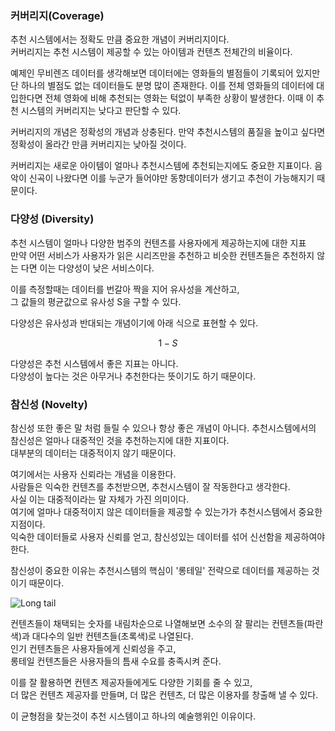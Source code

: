 ### 커버리지(Coverage)

추천 시스템에서는 정확도 만큼 중요한 개념이 커버리지이다.  
커버리지는 추천 시스템이 제공할 수 있는 아이템과 컨텐츠 전체간의 비율이다.

예제인 무비렌즈 데이터를 생각해보면 데이터에는 영화들의 별점들이 기록되어 있지만 단 하나의 별점도 없는 데이터들도 분명 많이 존재한다. 이를 전체 영화들의 데이터에 대입한다면 전체 영화에 비해 추천되는 영화는 턱없이 부족한 상황이 발생한다. 이때 이 추천 시스템의 커버리지는 낮다고 판단할 수 있다.

커버리지의 개념은 정확성의 개념과 상충된다.
만약 추천시스템의 품질을 높이고 싶다면 정확성이 올라간 만큼 커버리지는 낮아질 것이다.

커버리지는 새로운 아이템이 얼마나 추천시스템에 추천되는지에도 중요한 지표이다.
음악이 신곡이 나왔다면 이를 누군가 들어야만 동향데이터가 생기고 추천이 가능해지기 때문이다.

### 다양성 (Diversity)

추천 시스템이 얼마나 다양한 범주의 컨텐츠를 사용자에게 제공하는지에 대한 지표  
만약 어떤 서비스가 사용자가 읽은 시리즈만을 추천하고 비슷한 컨텐츠들은 추천하지 않는 다면 이는 다양성이 낮은 서비스이다.

이를 측정할때는 데이터를 번갈아 짝을 지어 유사성을 계산하고,  
그 값들의 평균값으로 유사성 S을 구할 수 있다.

다양성은 유사성과 반대되는 개념이기에 아래 식으로 표현할 수 있다.

$$
    1-{S}
$$

다양성은 추천 시스템에서 좋은 지표는 아니다.  
다양성이 높다는 것은 아무거나 추천한다는 뜻이기도 하기 때문이다.

### 참신성 (Novelty)

참신성 또한 좋은 말 처럼 들릴 수 있으나 항상 좋은 개념이 아니다.
추천시스템에서의 참신성은 얼마나 대중적인 것을 추천하는지에 대한 지표이다.  
대부분의 데이터는 대중적이지 않기 때문이다.

여기에서는 사용자 신뢰라는 개념을 이용한다.  
사람들은 익숙한 컨텐츠를 추천받으면, 추천시스템이 잘 작동한다고 생각한다.  
사실 이는 대중적이라는 말 자체가 가진 의미이다.  
여기에 얼마나 대중적이지 않은 데이터들을 제공할 수 있는가가 추천시스템에서 중요한 지점이다.  
익숙한 데이터들로 사용자 신뢰를 얻고, 참신성있는 데이터를 섞어 신선함을 제공하여야 한다.

참신성이 중요한 이유는 추천시스템의 핵심이 '롱테일' 전략으로 데이터를 제공하는 것 이기 때문이다.

![Long tail](https://eumericano.s3.ap-northeast-2.amazonaws.com/dev/longtail.png "Long tail")

컨텐츠들이 채택되는 숫자를 내림차순으로 나열해보면
소수의 잘 팔리는 컨텐츠들(파란색)과 대다수의 일반 컨텐츠들(초록색)로 나열된다.  
인기 컨텐츠들은 사용자들에게 신뢰성을 주고,  
롱테일 컨텐츠들은 사용자들의 틈새 수요를 충족시켜 준다.

이를 잘 활용하면 컨텐츠 제공자들에게도 다양한 기회를 줄 수 있고,  
더 많은 컨텐츠 제공자를 만들며, 더 많은 컨텐츠, 더 많은 이용자를 창출해 낼 수 있다.

이 균형점을 찾는것이 추천 시스템이고 하나의 예술행위인 이유이다.
